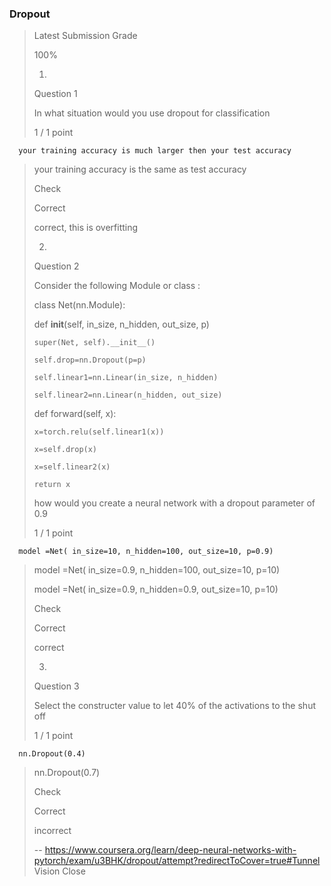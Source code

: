 ### Dropout
> 
> Latest Submission Grade
> 
> 100%
> 
> 1.
> 
> Question 1
> 
> In what situation would you use dropout for classification
> 
> 1 / 1 point
> 

      your training accuracy is much larger then your test accuracy 
> 
>  your training accuracy is the same as test accuracy 
> 
> Check
> 
> Correct
> 
> correct, this is overfitting
> 
> 2.
> 
> Question 2
> 
> Consider the following Module or class :
> 
> class Net(nn.Module):
> 
>   def __init__(self, in_size, n_hidden, out_size, p)
> 
>     super(Net, self).__init__()
> 
>     self.drop=nn.Dropout(p=p)
> 
>     self.linear1=nn.Linear(in_size, n_hidden)
> 
>     self.linear2=nn.Linear(n_hidden, out_size)
> 
>   def forward(self, x):
> 
>     x=torch.relu(self.linear1(x))
> 
>     x=self.drop(x)
> 
>     x=self.linear2(x)
> 
>     return x
> 
> 
> how would you create a neural network with a dropout parameter of 0.9
> 
> 1 / 1 point
> 

      model =Net( in_size=10, n_hidden=100, out_size=10, p=0.9) 
> 
>  model =Net( in_size=0.9, n_hidden=100, out_size=10, p=10) 
> 
>  model =Net( in_size=0.9, n_hidden=0.9, out_size=10, p=10) 
> 
> Check
> 
> Correct
> 
> correct
> 
> 3.
> 
> Question 3
> 
> Select the constructer value to let 40% of the activations to the shut off
> 
> 1 / 1 point
> 

      nn.Dropout(0.4) 
> 
>  nn.Dropout(0.7) 
> 
> Check
> 
> Correct
> 
> incorrect
>
> -- https://www.coursera.org/learn/deep-neural-networks-with-pytorch/exam/u3BHK/dropout/attempt?redirectToCover=true#Tunnel Vision Close
